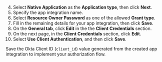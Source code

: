 4. Select **Native Application** as the **Application type**, then click **Next**.
5. Specify the app integration name.
6. Select **Resource Owner Password** as one of the allowed **Grant type**.
7. Fill in the remaining details for your app integration, then click **Save**.
8. On the **General tab**, click **Edit** in the the **Client Credentials** section.
9. On the next page, in the **Client Credentials** section, click **Edit**.
10. Select **Use Client Authentication**, and then click **Save**.

Save the Okta Client ID (`client_id`) value generated from the created app integration to implement your authorization flow.
